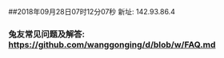 ##2018年09月28日07时12分07秒 新址: 142.93.86.4
### 兔友常见问题及解答: https://github.com/wanggonging/d/blob/w/FAQ.md
